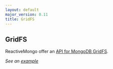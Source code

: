 ```yaml
---
layout: default
major_version: 0.11
title: GridFS
---
```


## GridFS

ReactiveMongo offer an [API for MongoDB GridFS](../../api/index.html#reactivemongo.api.gridfs.GridFS).

*See an [example](../tutorial/play2.html#helpers-for-gridfs)*

